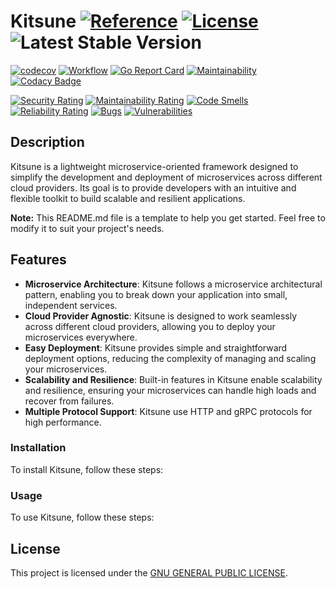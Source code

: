 # Kitsune [![Reference](https://pkg.go.dev/badge/github.com/kodmain/kitsune.svg)](https://pkg.go.dev/github.com/kodmain/kitsune) [![License](https://img.shields.io:/github/license/kodmain/kitsune)](https://github.com/kodmain/kitsune/src/blob/main/LICENSE.md) ![Latest Stable Version](https://img.shields.io/github/v/tag/kodmain/kitsune?label=version)


[![codecov](https://codecov.io/gh/kodmain/kitsune/branch/main/graph/badge.svg)](https://codecov.io/gh/kodmain/kitsune)
[![Workflow](https://img.shields.io/github/actions/workflow/status/kodmain/kitsune/main.yml)](https://github.com/kodmain/kitsune/src/actions/workflows/main.yml)
[![Go Report Card](https://goreportcard.com/badge/github.com/kodmain/kitsune)](https://goreportcard.com/report/github.com/kodmain/kitsune)
[![Maintainability](https://api.codeclimate.com/v1/badges/06d21ae59b44e76b6713/maintainability)](https://codeclimate.com/github/kodmain/kitsune/maintainability)
[![Codacy Badge](https://app.codacy.com/project/badge/Grade/3a89526aa9624788a14e1d443a82a2f2)](https://www.codacy.com/gh/kodmain/kitsune/dashboard?utm_source=github.com&amp;utm_medium=referral&amp;utm_content=kodmain/kitsune&amp;utm_campaign=Badge_Grade)

[![Security Rating](https://sonarcloud.io/api/project_badges/measure?project=kodmain_kitsune&metric=security_rating)](https://sonarcloud.io/summary/new_code?id=kodmain_kitsune)
[![Maintainability Rating](https://sonarcloud.io/api/project_badges/measure?project=kodmain_kitsune&metric=sqale_rating)](https://sonarcloud.io/summary/new_code?id=kodmain_kitsune)
[![Code Smells](https://sonarcloud.io/api/project_badges/measure?project=kodmain_kitsune&metric=code_smells)](https://sonarcloud.io/summary/new_code?id=kodmain_kitsune)
[![Reliability Rating](https://sonarcloud.io/api/project_badges/measure?project=kodmain_kitsune&metric=reliability_rating)](https://sonarcloud.io/summary/new_code?id=kodmain_kitsune)
[![Bugs](https://sonarcloud.io/api/project_badges/measure?project=kodmain_kitsune&metric=bugs)](https://sonarcloud.io/summary/new_code?id=kodmain_kitsune)
[![Vulnerabilities](https://sonarcloud.io/api/project_badges/measure?project=kodmain_kitsune&metric=vulnerabilities)](https://sonarcloud.io/summary/new_code?id=kodmain_kitsune)

## Description

Kitsune is a lightweight microservice-oriented framework designed to simplify the development and deployment of microservices across different cloud providers. Its goal is to provide developers with an intuitive and flexible toolkit to build scalable and resilient applications.

**Note:** This README.md file is a template to help you get started. Feel free to modify it to suit your project's needs.

## Features

- **Microservice Architecture**: Kitsune follows a microservice architectural pattern, enabling you to break down your application into small, independent services.
- **Cloud Provider Agnostic**: Kitsune is designed to work seamlessly across different cloud providers, allowing you to deploy your microservices everywhere.
- **Easy Deployment**: Kitsune provides simple and straightforward deployment options, reducing the complexity of managing and scaling your microservices.
- **Scalability and Resilience**: Built-in features in Kitsune enable scalability and resilience, ensuring your microservices can handle high loads and recover from failures.
- **Multiple Protocol Support**: Kitsune use HTTP and gRPC protocols for high performance.

### Installation

To install Kitsune, follow these steps:
<!--
//TODO
-->

### Usage

To use Kitsune, follow these steps:
<!--
1. Define your microservices: Create individual services within the `services` directory. Each service should be self-contained with its own logic and dependencies.
2. Configure service discovery: Kitsune includes a service discovery mechanism to enable communication between microservices. Ensure you have a service discovery mechanism set up, such as Consul or etcd.
3. Define service endpoints: Specify the endpoints for each microservice within the `services` directory, allowing other services to access their functionalities.
4. Build Docker images: Use the provided Dockerfile to build Docker images for each microservice: `docker build -t service-name .`
5. Deploy microservices: Deploy the built Docker images to your preferred cloud provider, leveraging their container orchestration platforms (e.g., Kubernetes, AWS ECS, Google Cloud Run).
-->

## License

This project is licensed under the [GNU GENERAL PUBLIC LICENSE](LICENSE).
